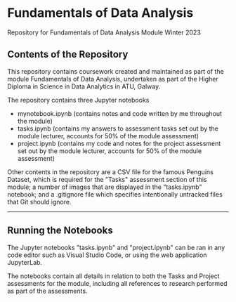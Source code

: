 # Fundamentals of Data Analysis


Repository for Fundamentals of Data Analysis Module Winter 2023

## Contents of the Repository

This repository contains coursework created and maintained as part of the module Fundamentals of Data Analysis, undertaken as part of the Higher Diploma in Science in Data Analytics in ATU, Galway.

The repository contains three Jupyter notebooks

- mynotebook.ipynb (contains notes and code written by me throughout the module)
- tasks.ipynb (contains my answers to assessment tasks set out by the module lecturer, accounts for 50% of the module assessment)
- project.ipynb (contains my code and notes for the project assessment set out by the module lecturer, accounts for 50% of the module assessment)

Other contents in the repository are a CSV file for the famous Penguins Dataset, which is required for the "Tasks" assessment section of this module; a number of images that are displayed in the "tasks.ipynb" notebook; and a .gitignore file which specifies intentionally untracked files that Git should ignore.

***

## Running the Notebooks

The Jupyter notebooks "tasks.ipynb" and "project.ipynb" can be ran in any code editor such as Visual Studio Code, or using the web application JupyterLab.

The notebooks contain all details in relation to both the Tasks and Project assessments for the module, including all references to research performed as part of the assessments.



